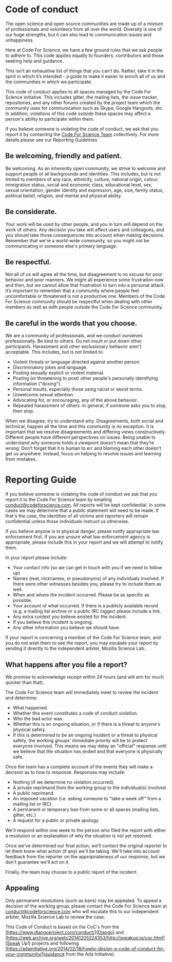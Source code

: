 # Code of conduct

The open science and open source communities are made up of a mixture of professionals and volunteers from all over the world. Diversity is one of our huge strengths, but it can also lead to communication issues and unhappiness.

Here at Code For Science, we have a few ground rules that we ask people to adhere to. This code applies equally to founders, contributors and those seeking help and guidance.

This isn’t an exhaustive list of things that you can’t do. Rather, take it in the spirit in which it’s intended - a guide to make it easier to enrich all of us and the communities in which we participate.

This code of conduct applies to all spaces managed by the Code For Science initiative. This includes gitter, the mailing lists, the issue tracker, repositories, and any other forums created by the project team which the community uses for communication such as Skype, Google Hangouts, etc. In addition, violations of this code outside these spaces may affect a person's ability to participate within them.

If you believe someone is violating the code of conduct, we ask that you report it by contacting the [Code For Science Team](https://github.com/orgs/codeforscience/people) collectively. For more details please see our Reporting Guidelines

## Be welcoming, friendly and patient.

Be welcoming. As an inherently open community, we strive to welcome and support people of all backgrounds and identities. This includes, but is not limited to members of any race, ethnicity, culture, national origin, colour, immigration status, social and economic class, educational level, sex, sexual orientation, gender identity and expression, age, size, family status, political belief, religion, and mental and physical ability.

## Be considerate.

Your work will be used by other people, and you in turn will depend on the work of others. Any decision you take will affect users and colleagues, and you should take those consequences into account when making decisions. Remember that we're a world-wide community, so you might not be communicating in someone else's primary language.

## Be respectful.

Not all of us will agree all the time, but disagreement is no excuse for poor behavior and poor manners. We might all experience some frustration now and then, but we cannot allow that frustration to turn into a personal attack. It’s important to remember that a community where people feel uncomfortable or threatened is not a productive one. Members of the Code For Science community should be respectful when dealing with other members as well as with people outside the Code For Science community.

## Be careful in the words that you choose.

We are a community of professionals, and we conduct ourselves professionally. Be kind to others. Do not insult or put down other participants. Harassment and other exclusionary behavior aren't acceptable. This includes, but is not limited to:
   * Violent threats or language directed against another person.
   * Discriminatory jokes and language.
   * Posting sexually explicit or violent material.
   * Posting (or threatening to post) other people's personally identifying information ("doxing").
   * Personal insults, especially those using racist or sexist terms.
   * Unwelcome sexual attention.
   * Advocating for, or encouraging, any of the above behavior.
   * Repeated harassment of others. In general, if someone asks you to stop, then stop.

When we disagree, try to understand why. Disagreements, both social and technical, happen all the time and this community is no exception. It is important that we resolve disagreements and differing views constructively. Different people have different perspectives on issues. Being unable to understand why someone holds a viewpoint doesn’t mean that they’re wrong. Don’t forget that it is human to err and blaming each other doesn’t get us anywhere. Instead, focus on helping to resolve issues and learning from mistakes.

# Reporting Guide

If you believe someone is violating the code of conduct we ask that you report it to the Code For Science team by emailing conduct@codeforscience.com. All reports will be kept confidential. In some cases we may determine that a public statement will need to be made. If that's the case, the identities of all victims and reporters will remain confidential unless those individuals instruct us otherwise.

If you believe anyone is in physical danger, please notify appropriate law enforcement first. If you are unsure what law enforcement agency is appropriate, please include this in your report and we will attempt to notify them.

In your report please include:

* Your contact info (so we can get in touch with you if we need to follow up)
* Names (real, nicknames, or pseudonyms) of any individuals involved. If there were other witnesses besides you, please try to include them as well.
* When and where the incident occurred. Please be as specific as possible.
* Your account of what occurred. If there is a publicly available record (e.g. a mailing list archive or a public IRC logger) please include a link.
* Any extra context you believe existed for the incident.
* If you believe this incident is ongoing.
* Any other information you believe we should have.

If your report is concerning a member of the Code For Science team, and you do not wish them to see the report, you may escalate your report by sending it directly to the independent arbiter, Mozilla Science Lab.

## What happens after you file a report?

We promise to acknowledge receipt within 24 hours (and will aim for much quicker than that).

The Code For Science team will immediately meet to review the incident and determine:

* What happened.
* Whether this event constitutes a code of conduct violation.
* Who the bad actor was.
* Whether this is an ongoing situation, or if there is a threat to anyone's physical safety.
* If this is determined to be an ongoing incident or a threat to physical safety, the working groups' immediate priority will be to protect everyone involved. This means we may delay an "official" response until we believe that the situation has ended and that everyone is physically safe.

Once the team has a complete account of the events they will make a decision as to how to response. Responses may include:

* Nothing (if we determine no violation occurred).
* A private reprimand from the working group to the individual(s) involved.
* A public reprimand.
* An imposed vacation (i.e. asking someone to "take a week off" from a mailing list or IRC).
* A permanent or temporary ban from some or all spaces (mailing lists, gitter, etc.)
* A request for a public or private apology.

We'll respond within one week to the person who filed the report with either a resolution or an explanation of why the situation is not yet resolved.

Once we've determined our final action, we'll contact the original reporter to let them know what action (if any) we'll be taking. We'll take into account feedback from the reporter on the appropriateness of our response, but we don't guarantee we'll act on it.

Finally, the team may choose to a public report of the incident.

## Appealing

Only permanent resolutions (such as bans) may be appealed. To appeal a decision of the working group, please contact the Code For Science team at conduct@codeforscience.com who will escalate this to our independent arbiter, Mozilla Science Lab to review the case.


This Code of Conduct is based on the CoC's from the [https://www.djangoproject.com/conduct/](Django) and [https://web.archive.org/web/20141205224353/http://speakup.io/coc.html](Speak Up!) projects and following [https://adainitiative.org/2014/02/18/howto-design-a-code-of-conduct-for-your-community/](guidance from the Ada Initiative).

